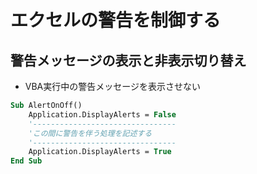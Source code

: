 # エクセルの警告を制御する

## 警告メッセージの表示と非表示切り替え

* VBA実行中の警告メッセージを表示させない

```vb
Sub AlertOnOff()
    Application.DisplayAlerts = False
    '--------------------------------
    'この間に警告を伴う処理を記述する
    '--------------------------------
    Application.DisplayAlerts = True
End Sub
```
